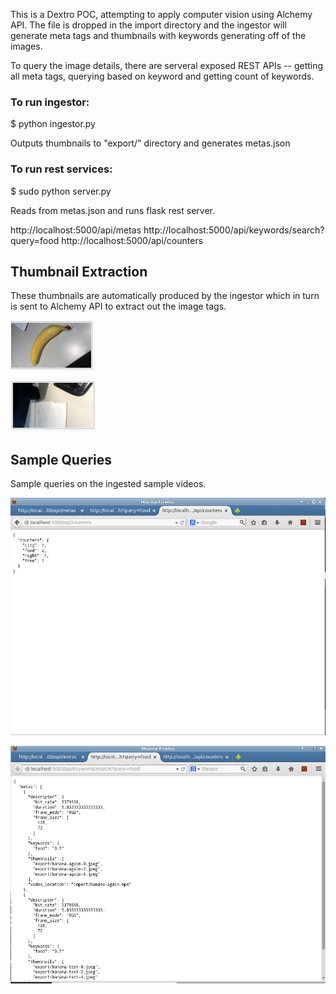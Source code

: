 This is a Dextro POC, attempting to apply computer vision using Alchemy API.  The file is dropped in the import directory and the ingestor will generate meta tags and thumbnails with keywords generating off of the images.  

To query the image details, there are serveral exposed REST APIs -- getting all meta tags, querying based on keyword and getting count of keywords.

### To run ingestor:

$ python ingestor.py

Outputs thumbnails to "export/" directory and generates metas.json

### To run rest services:

$ sudo python server.py

Reads from metas.json and runs flask rest server.

http://localhost:5000/api/metas
http://localhost:5000/api/keywords/search?query=food
http://localhost:5000/api/counters

## Thumbnail Extraction

These thumbnails are automatically produced by the ingestor which in turn is sent to Alchemy API to extract out the image tags. 

![alt text](https://raw.githubusercontent.com/eugenechung81/dextro-poc/master/guide/movie-banana-2.png "Image")

![alt text](https://raw.githubusercontent.com/eugenechung81/dextro-poc/master/guide/movie-banana-4.png "Image")

## Sample Queries 

Sample queries on the ingested sample videos.  

![alt text](https://raw.githubusercontent.com/eugenechung81/dextro-poc/master/guide/counter.png "Image")

![alt text](https://raw.githubusercontent.com/eugenechung81/dextro-poc/master/guide/search.png "Image")
